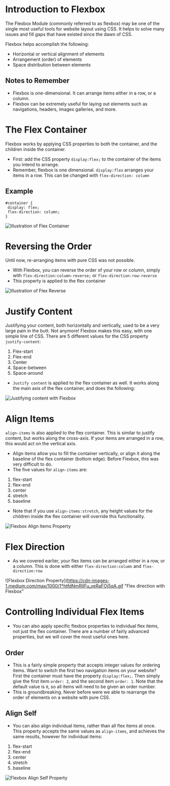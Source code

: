# Introduction to Flexbox

 The Flexbox Module (commonly referred to as flexbox) may be one of the single most useful tools for website layout using CSS. It helps to solve many issues and fill gaps that have existed since the dawn of CSS. 
 
 Flexbox helps accomplish the following:

 * Horizontal or vertical alignment of elements
 * Arrangement (order) of elements 
 * Space distribution between elements

 ## Notes to Remember

 * Flexbox is one-dimensional. It can arrange items either in a row, or a column.
 * Flexbox can be extremely useful for laying out elements such as navigations, headers, images galleries, and more. 

# The Flex Container

 Flexbox works by applying CSS properties to both the container, and the children inside the container. 
 * First: add the CSS property `display:flex;` to the container of the items you intend to arrange. 
 * Remember, flexbox is one dimensional. `display:flex` arranges your items in a row. This can be changed with `flex-direction: column`

## Example
 ```
 #container {
  display: flex;
  flex-direction: column;
}
 ```

![Illustration of Flex Container](https://cdn-images-1.medium.com/max/1600/1*4yKnG2-vuPF5XA-BmXADLQ.gif "Flex Container")

# Reversing the Order

Until now, re-arranging items with pure CSS was not possible. 
* With Flexbox, you can reverse the order of your row or column, simply with `flex-direction:column-reverse;` or `flex-direction:row-reverse`
* This property is applied to the flex container

![Illustration of Flex Reverse](https://cdn-images-1.medium.com/max/1000/1*PBr_ncouIehALaEOWmSbpQ.gif "Flex Reverse")

# Justify Content

Justifying your content, both horizontally and vertically, used to be a very large pain in the butt. Not anymore! Flexbox makes this easy, with one simple line of CSS. There are 5 different values for the CSS property `justify-content`:
1. Flex-start
2. Flex-end
3. Center
4. Space-between
5. Space-around

* `Justify content` is applied to the flex container as well. It works along the main axis of the flex container, and does the following:

![Justifying content with Flexbox](https://cdn-images-1.medium.com/max/1000/1*2-6Tw8jqWrMKOfIugKyuDA.gif "Justify Content with Flexbox")

# Align Items

`align-items` is also applied to the flex container. This is similar to justify content, but works along the cross-axis. If your items are arranged in a row, this would act on the vertical axis. 
* Align items allow you to fill the container vertically, or align it along the baseline of the flex container (bottom edge). Before Flexbox, this was very difficult to do. 
* The five values for `align-items` are:
1. flex-start
2. flex-end
3. center
4. stretch
5. baseline

* Note that if you use `align-items:stretch`, any height values for the children inside the flex container will override this functionality. 

![Flexbox Align Items Property](https://cdn-images-1.medium.com/max/1000/1*htfdNmRIIFu_veRaFOj5qA.gif "Aligning items with Flexbox")

# Flex Direction

* As we covered earlier, your flex items can be arranged either in a row, or a column. This is done with either `flex-direction:column` and `flex-direction:row`

 ![Flexbox Direction Property](https://cdn-images-1.medium.com/max/1000/1*htfdNmRIIFu_veRaFOj5qA.gif "Flex direction with Flexbox"

 # Controlling Individual Flex Items
 * You can also apply specific flexbox properties to individual flex items, not just the flex container. There are a number of fairly advanced properties, but we will cover the most useful ones here.  

 ## Order

  * This is a fairly simple property that accepts integer values for ordering items. Want to switch the first two navigation items on your website? First the container must have the property `display:flex;`. Then simply give the first item `order: 2`, and the second item `order: 1`. Note that the default value is `0`, so all items will need to be given an order number. 
  * This is groundbreaking. Never before were we able to rearrange the order of elements on a website with pure CSS.

  ## Align Self 

  * You can also align individual items, rather than all flex items at once. This property accepts the same values as `align-items`, and achieves the same results, however for individual items:
  1. flex-start
  2. flex-end
  3. center
  4. stretch
  5. baseline

![Flexbox Align Self Property](https://cdn-images-1.medium.com/max/1000/1*HIADl1oL6pxXb2dMh_pXSQ.gif "Self aligning with Flexbox")
